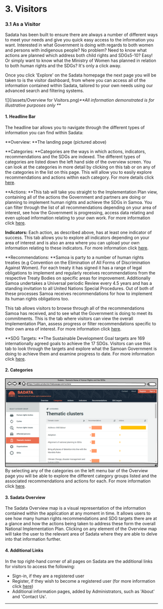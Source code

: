 # 3. Visitors

### 3.1 As a Visitor

Sadata has been built to ensure there are always a number of different ways to meet your needs and give you quick easy access to the information you want. Interested in what Government is doing with regards to both women and persons with indigenous people? No problem? Need to know what actions are planned which address both child rights and SDGs5-10? Easy! Or simply want to know what the Ministry of Women has planned in relation to both human rights and the SDGs? It's only a click away.

Once you click 'Explore' on the Sadata homepage the next page you will be taken to is the visitor dashboard, from where you can access all of the information contained within Sadata, tailored to your own needs using our advanced search and filtering systems.

![](/assets/Overview for Visitors.png)_\*\*All information demonstrated is for illustrative purposes only \*\*_

#### 1. Headline Bar

The headline bar allows you to navigate through the different types of information you can find within Sadata:

**Overview: **The landing page \(pictured above\)

**Categories: **Categories are the ways in which actions, indicators, recommendations and the SDGs are indexed. The different types of categories are listed down the left hand side of the overview screen. You can look at the categories in more detail by clicking on this tab or on any of the categories in the list on this page. This will allow you to easily explore recommendations and actions within each category. For more details click [here](/visitors/categories.md).

**Actions: **This tab will take you straight to the Implementation Plan view, containing all of the actions the Government and partners are doing or planning to implement human rights and achieve the SDGs in Samoa. You can filter through the list of all recommendations depending on your area of interest, see how the Government is progressing, access data relating and even upload information relating to your own work. For more information click [here](/visitors/actions.md).

**Indicators:** Each action, as described above, has at least one indicator of success. This tab allows you to explore all indicators depending on your area of interest and is also an area where you can upload your own information relating to these indicators. For more information click [here](/visitors/indicators.md).

**Recommendations: **Samoa is party to a number of human rights treaties \(e.g Convention on the Elimination of All Forms of Discrimination Against Women\). For each treaty it has signed it has a range of legal obligations to implement and regularly receives recommendations from the respective Treaty Bodies on specific areas for improvement. Additionally Samoa undertakes a Universal periodic Review every 4.5 years and has a standing invitation to all United Nations Special Procedures. Out of both of these processes Samoa receives recommendations for how to implement its human rights obligations too.

This tab allows visitors to browse through all of the recommendations Samoa has received, and to see what the Government is doing to meet its commitments. This is the tab where visitors can view the overall Implementation Plan, assess progress or filter recommendations specific to their own area of interest. For more information click [here](/visitors/recommendations.md).

**SDG Targets: **The Sustainable Development Goal targets are 169 internationally agreed goals to achieve the 17 SDGs. Visitors can use this tab to look through the targets and explore what the Samoan Government is doing to achieve them and examine progress to date. For more information click [here](/visitors/sdg-targets.md).

#### 2. Categories

![](/assets/Categories.png)By selecting any of the categories on the left menu bar of the Overview page you will be able to explore the different category groups listed and the associated recommendations and actions for each. For more information click [here](/visitors/categories.md).

#### 3. Sadata Overview

The Sadata Overview map is a visual representation of the information contained within the application at any moment in time. It allows users to see how many human rights recommendations and SDG targets there are at a glance and how the actions being taken to address these form the overall National Implementation Plan. Clicking on any element of the Overview map will take the user to the relevant area of Sadata where they are able to delve into that information further.

#### 4. Additional Links

In the top right-hand corner of all pages on Sadata are the additional links for visitors to access the following:

* Sign-in, if they are a registered user
* Register, if they wish to become a registered user \(for more information click [here](/getting-started/users-and-roles.md)\)
* Additional information pages, added by Administrators, such as 'About' and 'Contact Us'.

---



